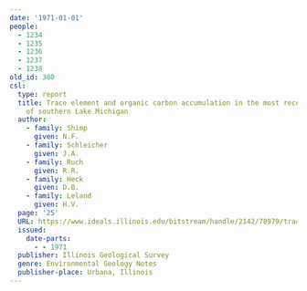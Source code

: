 ```yaml
---
date: '1971-01-01'
people:
  - 1234
  - 1235
  - 1236
  - 1237
  - 1238
old_id: 380
csl:
  type: report
  title: Trace element and organic carbon accumulation in the most recent sediments
    of southern Lake Michigan
  author:
    - family: Shimp
      given: N.F.
    - family: Schleicher
      given: J.A.
    - family: Ruch
      given: R.R.
    - family: Heck
      given: D.B.
    - family: Leland
      given: H.V.
  page: '25'
  URL: https://www.ideals.illinois.edu/bitstream/handle/2142/78979/traceelementorga41shim.pdf?sequence=1
  issued:
    date-parts:
      - - 1971
  publisher: Illinois Geological Survey
  genre: Environmental Geology Notes
  publisher-place: Urbana, Illinois
---
```

